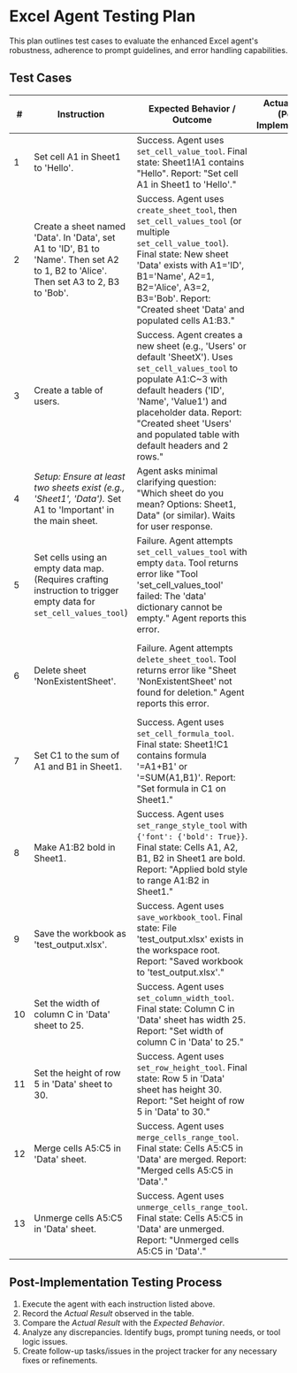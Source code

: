 # Excel Agent Testing Plan

This plan outlines test cases to evaluate the enhanced Excel agent's robustness, adherence to prompt guidelines, and error handling capabilities.

## Test Cases

| # | Instruction                                                                                                | Expected Behavior / Outcome                                                                                                                                                              | Actual Result (Post-Implementation) | Notes                                                                 |
|---|------------------------------------------------------------------------------------------------------------|------------------------------------------------------------------------------------------------------------------------------------------------------------------------------------------|-------------------------------------|-----------------------------------------------------------------------|
| 1 | Set cell A1 in Sheet1 to 'Hello'.                                                                          | Success. Agent uses `set_cell_value_tool`. Final state: Sheet1!A1 contains "Hello". Report: "Set cell A1 in Sheet1 to 'Hello'."                                                              |                                     | Basic single step.                                                    |
| 2 | Create a sheet named 'Data'. In 'Data', set A1 to 'ID', B1 to 'Name'. Then set A2 to 1, B2 to 'Alice'. Then set A3 to 2, B3 to 'Bob'. | Success. Agent uses `create_sheet_tool`, then `set_cell_values_tool` (or multiple `set_cell_value_tool`). Final state: New sheet 'Data' exists with A1='ID', B1='Name', A2=1, B2='Alice', A3=2, B3='Bob'. Report: "Created sheet 'Data' and populated cells A1:B3." |                                     | Multi-step, requires state awareness.                                 |
| 3 | Create a table of users.                                                                                   | Success. Agent creates a new sheet (e.g., 'Users' or default 'SheetX'). Uses `set_cell_values_tool` to populate A1:C~3 with default headers ('ID', 'Name', 'Value1') and placeholder data. Report: "Created sheet 'Users' and populated table with default headers and 2 rows." |                                     | Tests default assumptions.                                            |
| 4 | *Setup: Ensure at least two sheets exist (e.g., 'Sheet1', 'Data').* Set A1 to 'Important' in the main sheet. | Agent asks minimal clarifying question: "Which sheet do you mean? Options: Sheet1, Data" (or similar). Waits for user response.                                                              |                                     | Tests ambiguity handling (requires clarification).                    |
| 5 | Set cells using an empty data map. (Requires crafting instruction to trigger empty data for `set_cell_values_tool`) | Failure. Agent attempts `set_cell_values_tool` with empty `data`. Tool returns error like "Tool 'set_cell_values_tool' failed: The 'data' dictionary cannot be empty." Agent reports this error. |                                     | Tests tool-level input validation (empty data).                       |
| 6 | Delete sheet 'NonExistentSheet'.                                                                           | Failure. Agent attempts `delete_sheet_tool`. Tool returns error like "Sheet 'NonExistentSheet' not found for deletion." Agent reports this error.                                          |                                     | Tests `excel_ops` error handling (non-existent resource).             |
| 7 | Set C1 to the sum of A1 and B1 in Sheet1.                                                                  | Success. Agent uses `set_cell_formula_tool`. Final state: Sheet1!C1 contains formula '=A1+B1' or '=SUM(A1,B1)'. Report: "Set formula in C1 on Sheet1."                                     |                                     | Tests formula setting.                                                |
| 8 | Make A1:B2 bold in Sheet1.                                                                                 | Success. Agent uses `set_range_style_tool` with `{'font': {'bold': True}}`. Final state: Cells A1, A2, B1, B2 in Sheet1 are bold. Report: "Applied bold style to range A1:B2 in Sheet1."     |                                     | Tests styling.                                                        |
| 9 | Save the workbook as 'test_output.xlsx'.                                                                   | Success. Agent uses `save_workbook_tool`. Final state: File 'test_output.xlsx' exists in the workspace root. Report: "Saved workbook to 'test_output.xlsx'."                               |                                     | Tests saving functionality.                                           |
| 10| Set the width of column C in 'Data' sheet to 25.                                                          | Success. Agent uses `set_column_width_tool`. Final state: Column C in 'Data' sheet has width 25. Report: "Set width of column C in 'Data' to 25."                                        |                                     | Tests column width setting.                                           |
| 11| Set the height of row 5 in 'Data' sheet to 30.                                                            | Success. Agent uses `set_row_height_tool`. Final state: Row 5 in 'Data' sheet has height 30. Report: "Set height of row 5 in 'Data' to 30."                                            |                                     | Tests row height setting.                                             |
| 12| Merge cells A5:C5 in 'Data' sheet.                                                                        | Success. Agent uses `merge_cells_range_tool`. Final state: Cells A5:C5 in 'Data' are merged. Report: "Merged cells A5:C5 in 'Data'."                                                     |                                     | Tests merging.                                                        |
| 13| Unmerge cells A5:C5 in 'Data' sheet.                                                                      | Success. Agent uses `unmerge_cells_range_tool`. Final state: Cells A5:C5 in 'Data' are unmerged. Report: "Unmerged cells A5:C5 in 'Data'."                                                 |                                     | Tests unmerging.                                                      |


## Post-Implementation Testing Process

1.  Execute the agent with each instruction listed above.
2.  Record the *Actual Result* observed in the table.
3.  Compare the *Actual Result* with the *Expected Behavior*.
4.  Analyze any discrepancies. Identify bugs, prompt tuning needs, or tool logic issues.
5.  Create follow-up tasks/issues in the project tracker for any necessary fixes or refinements.